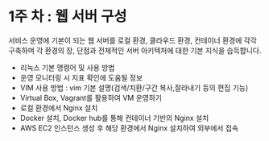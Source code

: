 # 1주 차 : 웹 서버 구성

서비스 운영에 기본이 되는 웹 서버를 로컬 환경, 클라우드 환경, 컨테이너 환경에 각각 구축하며 각 환경의 장, 단점과 전체적인 서버 아키텍처에 대한 기본 지식을 습득합니다.

* 리눅스 기본 명령어 및 사용 방법
* 운영 모니터링 시 지표 확인에 도움될 정보
* VIM 사용 방법 : vim 기본 설명(검색/치환/구간 복사,잘라내기 등의 편집 기능)
* Virtual Box, Vagrant를 활용하여 VM 운영하기
* 로컬 환경에서 Nginx 설치
* Docker 설치, Docker hub를 통해 컨테이너 기반의 Nginx 설치
* AWS EC2 인스턴스 생성 후 해당 환경에서 Nginx 설치하여 외부에서 접속
